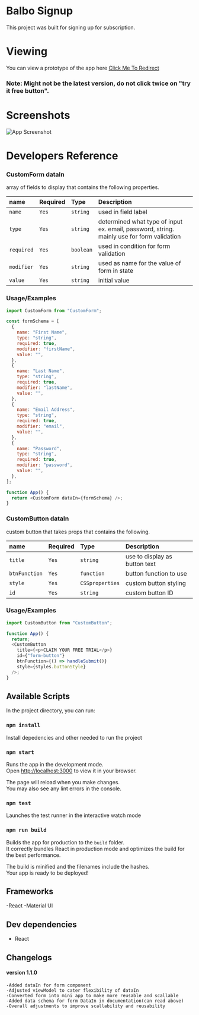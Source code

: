 # Balbo Signup

This project was built for signing up for subscription.

# Viewing

You can view a prototype of the app here [Click Me To Redirect](https://venerable-jelly-b73269.netlify.app/)

### Note: Might not be the latest version, do not click twice on "try it free button".

# Screenshots

![App Screenshot](https://i.ibb.co/26C9WB5/sample.png[/img][/url])

# Developers Reference

### CustomForm dataIn

array of fields to display that contains the following properties.

| name       | Required | Type      | Description                                                                               |
| :--------- | :------- | :-------- | :---------------------------------------------------------------------------------------- |
| `name`     | `Yes`    | `string`  | used in field label                                                                       |
| `type`     | `Yes`    | `string`  | determined what type of input ex. email, password, string. mainly use for form validation |
| `required` | `Yes`    | `boolean` | used in condition for form validation                                                     |
| `modifier` | `Yes`    | `string`  | used as name for the value of form in state                                               |
| `value`    | `Yes`    | `string`  | initial value                                                                             |

### Usage/Examples

```javascript
import CustomForm from "CustomForm";

const formSchema = [
  {
    name: "First Name",
    type: "string",
    required: true,
    modifier: "firstName",
    value: "",
  },
  {
    name: "Last Name",
    type: "string",
    required: true,
    modifier: "lastName",
    value: "",
  },
  {
    name: "Email Address",
    type: "string",
    required: true,
    modifier: "email",
    value: "",
  },
  {
    name: "Password",
    type: "string",
    required: true,
    modifier: "password",
    value: "",
  },
];

function App() {
  return <CustomForm dataIn={formSchema} />;
}
```

### CustomButton dataIn

custom button that takes props that contains the following.

| name          | Required | Type            | Description                   |
| :------------ | :------- | :-------------- | :---------------------------- |
| `title`       | `Yes`    | `string`        | use to display as button text |
| `btnFunction` | `Yes`    | `function`      | button function to use        |
| `style`       | `Yes`    | `CSSproperties` | custom button styling         |
| `id`          | `Yes`    | `string`        | custom button ID              |

### Usage/Examples

```javascript
import CustomButton from "CustomButton";

function App() {
  return;
  <CustomButton
    title={<p>CLAIM YOUR FREE TRIAL</p>}
    id={"form-button"}
    btnFunction={() => handleSubmit()}
    style={styles.buttonStyle}
  />;
}
```

## Available Scripts

In the project directory, you can run:

### `npm install`

Install depedencies and other needed to run the project

### `npm start`

Runs the app in the development mode.\
Open [http://localhost:3000](http://localhost:3000) to view it in your browser.

The page will reload when you make changes.\
You may also see any lint errors in the console.

### `npm test`

Launches the test runner in the interactive watch mode

### `npm run build`

Builds the app for production to the `build` folder.\
It correctly bundles React in production mode and optimizes the build for the best performance.

The build is minified and the filenames include the hashes.\
Your app is ready to be deployed!

## Frameworks

-React
-Material UI

## Dev dependencies

- React

## Changelogs

#### version 1.1.0

    -Added dataIn for form component
    -Adjusted viewModel to cater flexibility of dataIn
    -Converted form into mini app to make more reusable and scallable
    -Added data schema for form DataIn in documentation(can read above)
    -Overall adjustments to improve scallability and reusability
